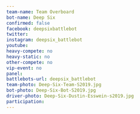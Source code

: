 ```yaml
---
team-name: Team Overboard
bot-name: Deep Six
confirmed: false
facebook: deepsixbattlebot
twitter:
instagram: deepsix_battlebot
youtube:
heavy-compete: no
heavy-static: no
other-compete: no
vip-event: no
panel:
battlebots-url: deepsix_battlebot
team-photo: Deep-Six-Team-S2019.jpg
bot-photo: Deep-Six-Bot-S2019.jpg
driver-photo: Deep-Six-Dustin-Esswein-s2019.jpg
participation:
---
```

